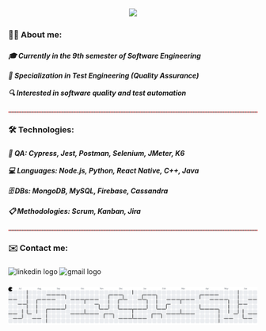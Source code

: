 <h3 align="center">
  <img src="https://readme-typing-svg.herokuapp.com?font=Fira+Code&size=28&pause=1000&color=6CBC34&center=true&width=435&lines=%F0%9F%91%8B%F0%9F%8F%BB+Hi!+I'm+Felipe+Ribeiro">
</h3>

<h3 align="left">👨‍💻 About me:</h3>

###

<h5 align="left">🎓 Currently in the 9th semester of Software Engineering<br><br>🎯 Specialization in Test Engineering (Quality Assurance)<br><br>🔍 Interested in software quality and test automation</h5>

###

<h4 align="left"></h4>

###

<hr style="border: 1px dashed #ff0000; opacity: 0.5">

<h3 align="left">🛠️ Technologies:</h3>

###

<h5 align="left">🧪 QA:  Cypress, Jest, Postman, Selenium, JMeter, K6<br><br>💻 Languages: Node.js, Python, React Native, C++, Java<br><br>🗄️ DBs: MongoDB, MySQL, Firebase, Cassandra<br><br>📋 Methodologies: Scrum, Kanban, Jira</h5>

###

<h4 align="left"></h4>

###

<h4 align="left"></h4>

###

<h4 align="left"></h4>

###

<h4 align="left"></h4>

###

<hr style="border: 1px dashed #ff0000; opacity: 0.5">

<h3 align="left">✉️ Contact me:</h3>

###

<div align="left">
  <img src="https://raw.githubusercontent.com/maurodesouza/profile-readme-generator/master/src/assets/icons/social/linkedin/default.svg" width="56" height="28" alt="linkedin logo"  />
  <img src="https://raw.githubusercontent.com/maurodesouza/profile-readme-generator/master/src/assets/icons/social/gmail/default.svg" width="56" height="28" alt="gmail logo"  />
</div>

###

<h4 align="left"></h4>

###

<picture>
  <source media="(prefers-color-scheme: dark)" srcset="https://raw.githubusercontent.com/feliperibeiro12/feliperibeiro12/output/pacman-contribution-graph-dark.svg">
  <source media="(prefers-color-scheme: light)" srcset="https://raw.githubusercontent.com/feliperibeiro12/feliperibeiro12/output/pacman-contribution-graph.svg">
  <img alt="pacman contribution graph" src="https://raw.githubusercontent.com/feliperibeiro12/feliperibeiro12/output/pacman-contribution-graph.svg">
</picture>

###
